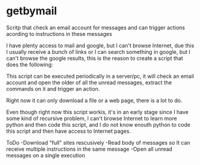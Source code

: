 getbymail
=========

Scritp that check an email account for messages and can trigger actions acording to instructions in these messages

I have plenty access to mail and google, but I can't browse Internet, due this I usually receive a bunch of links or I can search something in google, but I can't browse the google results, this is the reason to create a script that does the following:

This script can be executed periodically in a server/pc, it will check an email account and open the older of all the unread messages, extract the commands on it and trigger an action.

Right now it can only download a file or a web page, there is a lot to do.

Even though right now this script workis, it's in an early stage since I have some kind of recursive problem, I can't browse Internet to learn more python and then code this script, and I do not know enouth python to code this script and then have access to Internet pages.

ToDo
-Download "full" sites rescusively
-Read body of messages so It can receive multiple instructions in the same message
-Open all unread messages on a single execution
